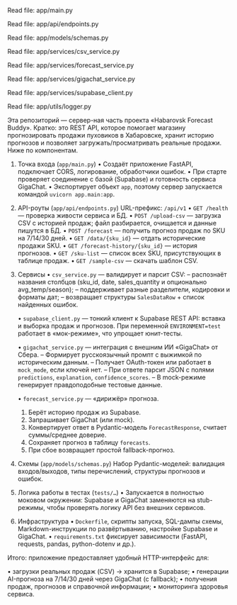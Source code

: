 Read file: app/main.py

Read file: app/api/endpoints.py

Read file: app/models/schemas.py

Read file: app/services/csv_service.py

Read file: app/services/forecast_service.py

Read file: app/services/gigachat_service.py

Read file: app/services/supabase_client.py

Read file: app/utils/logger.py

Эта репозиторий — сервер-ная часть проекта «Habarovsk Forecast Buddy».
Кратко: это REST API, которое помогает магазину прогнозировать продажи пуховиков в Хабаровске, хранит историю прогнозов и позволяет загружать/просматривать реальные продажи. Ниже по компонентам.

1. Точка входа (`app/main.py`)
   • Создаёт приложение FastAPI, подключает CORS, логирование, обработчики ошибок.
   • При старте проверяет соединение с базой (Supabase) и готовность сервиса GigaChat.
   • Экспортирует объект `app`, поэтому сервер запускается командой
     `uvicorn app.main:app`.

2. API-роуты (`app/api/endpoints.py`)
   URL-префикс: `/api/v1`
   • `GET /health` — проверка живости сервиса и БД.
   • `POST /upload-csv` — загрузка CSV с историей продаж; файл разбирается, очищается и данные пишутся в БД.
   • `POST /forecast` — получить прогноз продаж по SKU на 7/14/30 дней.
   • `GET /data/{sku_id}` — отдать исторические продажи SKU.
   • `GET /forecast-history/{sku_id}` — история прогнозов.
   • `GET /sku-list` — список всех SKU, присутствующих в таблице продаж.
   • `GET /sample-csv` — скачать шаблон CSV.

3. Сервисы
   • `csv_service.py` — валидирует и парсит CSV:
     – распознаёт названия столбцов (sku_id, date, sales_quantity и опционально avg_temp/season);
     – поддерживает разные разделители, кодировки и форматы дат;
     – возвращает структуры `SalesDataRow` + список найденных ошибок.

   • `supabase_client.py` — тонкий клиент к Supabase REST API: вставка и выборка продаж и прогнозов. При переменной `ENVIRONMENT=test` работает в «мок-режиме», что упрощает юнит-тесты.

   • `gigachat_service.py` — интеграция с внешним ИИ «GigaChat» от Сбера.
     – Формирует русскоязычный промпт с выжимкой по историческим данным.
     – Получает OAuth-токен или работает в `mock_mode`, если ключей нет.
     – При ответе парсит JSON с полями `predictions`, `explanation`, `confidence_scores`.
     – В mock-режиме генерирует правдоподобные тестовые данные.

   • `forecast_service.py` — «дирижёр» прогноза.
     1. Берёт историю продаж из Supabase.
     2. Запрашивает GigaChat (или mock).
     3. Конвертирует ответ в Pydantic-модель `ForecastResponse`, считает суммы/среднее доверие.
     4. Сохраняет прогноз в таблицу `forecasts`.
     5. При сбое возвращает простой fallback-прогноз.

4. Схемы (`app/models/schemas.py`)
   Набор Pydantic-моделей: валидация входов/выходов, типы перечислений, структуры прогнозов и ошибок.

5. Логика работы в тестах (`tests/…`)
   • Запускается в полностью моковом окружении: Supabase и GigaChat заменяются на stub-режимы, чтобы проверять логику API без внешних сервисов.

6. Инфраструктура
   • `Dockerfile`, скрипты запуска, SQL-дампы схемы, Markdown-инструкции по развёртыванию, настройке Supabase и GigaChat.
   • `requirements.txt` фиксирует зависимости (FastAPI, requests, pandas, python-dotenv и др.).

Итого: приложение предоставляет удобный HTTP-интерфейс для:

• загрузки реальных продаж (CSV) → хранится в Supabase;
• генерации AI-прогноза на 7/14/30 дней через GigaChat (с fallback);
• получения продаж, прогнозов и справочной информации;
• мониторинга здоровья сервиса.

